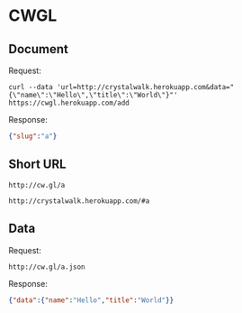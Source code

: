 CWGL
====

## Document

Request:

```
curl --data 'url=http://crystalwalk.herokuapp.com&data="{\"name\":\"Hello\",\"title\":\"World\"}"' https://cwgl.herokuapp.com/add
```

Response:

```json
{"slug":"a"}
```

## Short URL

```
http://cw.gl/a
```

```
http://crystalwalk.herokuapp.com/#a
```

## Data

Request:

```
http://cw.gl/a.json
```

Response:

```json
{"data":{"name":"Hello","title":"World"}}
```

